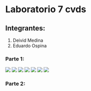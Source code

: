 # Laboratorio 7 cvds

## Integrantes: 

1. Deivid Medina
2. Eduardo Ospina

### Parte 1: 

![](https://i.postimg.cc/qB91dLbH/indexlab71.jpg)
![](https://i.postimg.cc/KvBJcMwk/lab72.jpg)
![](https://i.postimg.cc/9QBbZjWc/lab73.jpg)
![](https://i.postimg.cc/BvQgCw6H/lab74.jpg)
![](https://i.postimg.cc/3RkFs42w/lab75.jpg)
![](https://i.postimg.cc/PJZzqg3s/lab76.jpg)
![](https://i.postimg.cc/qvpXkZ2S/lab77.jpg)

### Parte 2: